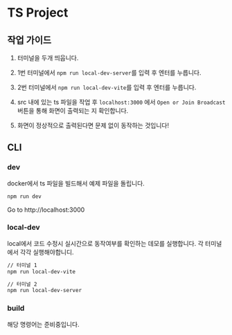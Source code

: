 # TS Project

## 작업 가이드

1. 터미널을 두개 띄웁니다.

2. 1번 터미널에서 `npm run local-dev-server`를 입력 후 엔터를 누릅니다.

3. 2번 터미널에서 `npm run local-dev-vite`를 입력 후 엔터를 누릅니다.

4. src 내에 있는 ts 파일을 작업 후 `localhost:3000` 에서 `Open or Join Broadcast` 버튼을 통해 화면이 출력되는 지 확인합니다.

5. 화면이 정상적으로 출력된다면 문제 없이 동작하는 것입니다!

## CLI

### dev

docker에서 ts 파일을 빌드해서 예제 파일을 돌립니다.

```bash
npm run dev
```

Go to http://localhost:3000

### local-dev

local에서 코드 수정시 실시간으로 동작여부를 확인하는 데모를 실행합니다.
각 터미널에서 각각 실행해야합니디.

```bash
// 터미널 1
npm run local-dev-vite

// 터미널 2
npm run local-dev-server
```

### build

해당 명령어는 준비중입니다.
